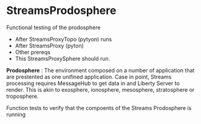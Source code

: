 # StreamsProdosphere
Functional testing of the prodosphere

- After StreamsProxyTopo (pytyon) runs
- After StreamsProxy (pyton)
- Other prereqs
- This StreamsProxySphere should run. 

**Prodosphere** : The environment composed on a number of application that are prestented as one unifined application. Case in point, Streams processing requires MessageHub to get data in and Liberty Server to render. This is akin to exosphere, ionosphere, mesosphere, stratosphere or troposphere. 

Function tests to verify that the compoents of the Streams Prodosphere is running
